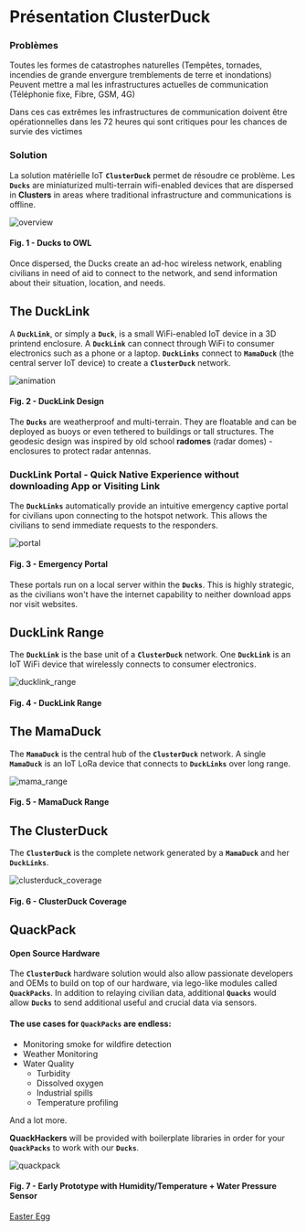 # Présentation ClusterDuck
### Problèmes
Toutes les formes de catastrophes naturelles (Tempêtes, tornades, incendies de grande envergure tremblements de terre et inondations) Peuvent mettre a mal les infrastructures actuelles de communication (Téléphonie fixe, Fibre, GSM, 4G)

Dans ces cas extrêmes les infrastructures de communication doivent être opérationnelles dans les 72 heures qui sont critiques pour les chances de survie des victimes 

### Solution
La solution matérielle IoT **`ClusterDuck`** permet de résoudre ce problème. Les **`Ducks`** are miniaturized multi-terrain wifi-enabled devices that are dispersed in **Clusters** in areas where traditional infrastructure and communications is offline. 

![overview](https://media.wired.com/photos/5bd3991147d18c4c60798e17/master/w_1616,c_limit/ProjectOwl-Inline_01.jpg)
#### Fig. 1 - Ducks to OWL

Once dispersed, the Ducks create an ad-hoc wireless network, enabling civilians in need of aid to connect to the network, and send information about their situation, location, and needs.

## The DuckLink

A **`DuckLink`**, or simply a **`Duck`**, is a small WiFi-enabled IoT device in a 3D printend enclosure. A **`DuckLink`** can connect through WiFi to consumer electronics such as a phone or a laptop. **`DuckLinks`** connect to **`MamaDuck`** (the central server IoT device) to create a **`ClusterDuck`** network.

![animation](https://user-images.githubusercontent.com/13107225/46578600-cd07fa00-c9d1-11e8-959d-1859e0a90606.gif)

#### Fig. 2 - DuckLink Design

The **`Ducks`** are weatherproof and multi-terrain. They are floatable and can be deployed as buoys or even tethered to buildings or tall structures. The geodesic design was inspired by old school **radomes** (radar domes) - enclosures to protect radar antennas.

### DuckLink Portal - Quick Native Experience without downloading App or Visiting Link
The **`DuckLinks`** automatically provide an intuitive emergency captive portal for civilians upon connecting to the hotspot network. This allows the civilians to send immediate requests to the responders.

![portal](https://github.com/knouse1344/owl/blob/master/app/assets/images/cluster_demo_vector.gif)
#### Fig. 3 - Emergency Portal

These portals run on a local server within the **`Ducks`**. This is highly strategic, as the civilians won't have the internet capability to neither download apps nor visit websites.

## DuckLink Range

The **`DuckLink`** is the base unit of a **`ClusterDuck`** network. One **`DuckLink`** is an IoT WiFi device that wirelessly connects to consumer electronics.

![ducklink_range](https://user-images.githubusercontent.com/13107225/46240731-f1ccf380-c379-11e8-9ffe-5676d822a774.png)
#### Fig. 4 - DuckLink Range


## The MamaDuck

The **`MamaDuck`** is the central hub of the **`ClusterDuck`** network. A single **`MamaDuck`** is an IoT LoRa device that connects to **`DuckLinks`** over long range.

![mama_range](https://user-images.githubusercontent.com/13107225/46240827-44f37600-c37b-11e8-9230-d4c8ad587e05.png)
#### Fig. 5 - MamaDuck Range

## The ClusterDuck

The **`ClusterDuck`** is the complete network generated by a **`MamaDuck`** and her **`DuckLinks`**.

![clusterduck_coverage](https://user-images.githubusercontent.com/13107225/46241000-d9f76e80-c37d-11e8-8c40-bcde4474359f.png)
#### Fig. 6 - ClusterDuck Coverage

## QuackPack
#### Open Source Hardware
The **`ClusterDuck`** hardware solution would also allow passionate developers and OEMs to build on top of our hardware, via lego-like modules called **`QuackPacks`**. In addition to relaying civilian data, additional **`Quacks`** would allow **`Ducks`** to send additional useful and crucial data via sensors. 
#### The use cases for `QuackPacks` are endless:
* Monitoring smoke for wildfire detection
* Weather Monitoring
* Water Quality
   * Turbidity
   * Dissolved oxygen 
   * Industrial spills
   * Temperature profiling

And a lot more.

**QuackHackers** will be provided with boilerplate libraries in order for your **`QuackPacks`** to work with our **`Ducks`**.

![quackpack](https://user-images.githubusercontent.com/13107225/46578641-dcd40e00-c9d2-11e8-9e54-188181679bb0.png)
#### Fig. 7 - Early Prototype with Humidity/Temperature + Water Pressure Sensor


[Easter Egg](https://media.giphy.com/media/9rjMXZSAvqTxCb1WTh/giphy.gif)
